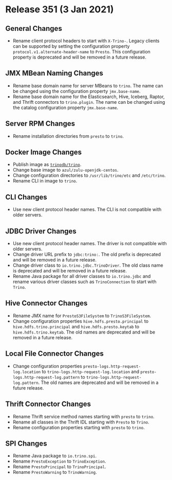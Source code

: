 # Release 351 (3 Jan 2021)

## General Changes

* Rename client protocol headers to start with `X-Trino-`.
  Legacy clients can be supported by setting the configuration property
  `protocol.v1.alternate-header-name` to `Presto`. This configuration
  property is deprecated and will be removed in a future release.

## JMX MBean Naming Changes

* Rename base domain name for server MBeans to `trino`. The name can
  be changed using the configuration property `jmx.base-name`.
* Rename base domain name for the Elasticsearch, Hive, Iceberg, Raptor,
  and Thrift connectors to `trino.plugin`. The name can be changed
  using the catalog configuration property `jmx.base-name`.

## Server RPM Changes

* Rename installation directories from `presto` to `trino`.

## Docker Image Changes

* Publish image as [`trinodb/trino`](https://hub.docker.com/r/trinodb/trino).
* Change base image to `azul/zulu-openjdk-centos`.
* Change configuration directories to `/usr/lib/trino/etc` and `/etc/trino`.
* Rename CLI in image to `trino`.

## CLI Changes

* Use new client protocol header names. The CLI is not compatible with older servers.

## JDBC Driver Changes

* Use new client protocol header names. The driver is not compatible with older servers.
* Change driver URL prefix to `jdbc:trino:`.
  The old prefix is deprecated and will be removed in a future release.
* Change driver class to `io.trino.jdbc.TrinoDriver`.
  The old class name is deprecated and will be removed in a future release.
* Rename Java package for all driver classes to `io.trino.jdbc` and rename
  various driver classes such as `TrinoConnection` to start with `Trino`.

## Hive Connector Changes

* Rename JMX name for `PrestoS3FileSystem` to `TrinoS3FileSystem`.
* Change configuration properties
  `hive.hdfs.presto.principal` to `hive.hdfs.trino.principal` and
  `hive.hdfs.presto.keytab` to `hive.hdfs.trino.keytab`.
  The old names are deprecated and will be removed in a future release.

## Local File Connector Changes

* Change configuration properties
  `presto-logs.http-request-log.location` to `trino-logs.http-request-log.location` and
  `presto-logs.http-request-log.pattern` to `trino-logs.http-request-log.pattern`.
  The old names are deprecated and will be removed in a future release.

## Thrift Connector Changes

* Rename Thrift service method names starting with `presto` to `trino`.
* Rename all classes in the Thrift IDL starting with `Presto` to `Trino`.
* Rename configuration properties starting with `presto` to `trino`.

## SPI Changes

* Rename Java package to `io.trino.spi`.
* Rename `PrestoException` to `TrinoException`.
* Rename `PrestoPrincipal` to `TrinoPrincipal`.
* Rename `PrestoWarning` to `TrinoWarning`.
